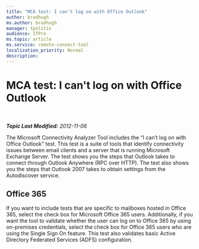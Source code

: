 ```yaml
---
title: "MCA test: I can't log on with Office Outlook"
author: bradhugh
ms.author: bradhugh
manager: tpolitis
audience: ITPro 
ms.topic: article 
ms.service: remote-connect-tool
localization_priority: Normal
description: 
---
```


<div data-xmlns="https://www.w3.org/1999/xhtml">

<div class="topic" data-xmlns="https://www.w3.org/1999/xhtml" data-msxsl="urn:schemas-microsoft-com:xslt" data-cs="https://msdn.microsoft.com/">

<div data-asp="https://msdn2.microsoft.com/asp">

# MCA test: I can't log on with Office Outlook

</div>

<div id="mainSection">

<div id="mainBody">

<span> </span>

_**Topic Last Modified:** 2012-11-06_

The Microsoft Connectivity Analyzer Tool includes the “I can’t log on with Office Outlook” test. This test is a suite of tools that identify connectivity issues between email clients and a server that is running Microsoft Exchange Server. The test shows you the steps that Outlook takes to connect through Outlook Anywhere (RPC over HTTP). The test also shows you the steps that Outlook 2007 takes to obtain settings from the Autodiscover service.

<div>

## Office 365

If you want to include tests that are specific to mailboxes hosted in Office 365, select the check box for Microsoft Office 365 users. Additionally, if you want the tool to validate whether the user can log on to Office 365 by using on-premises credentials, select the check box for Office 365 users who are using the Single Sign On feature. This test also validates basic Active Directory Federated Services (ADFS) configuration.

</div>

</div>

<span> </span>

</div>

</div>

</div>

